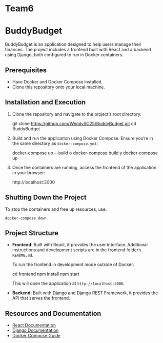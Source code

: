 # Team6

# BuddyBudget

BuddyBudget is an application designed to help users manage their finances. The project includes a frontend built with React and a backend using Django, both configured to run in Docker containers.

## Prerequisites

- Have Docker and Docker Compose installed.
- Clone this repository onto your local machine.

## Installation and Execution

1. Clone the repository and navigate to the project’s root directory:

   git clone https://github.com/WendySC25/BuddyBudget.git
   cd BuddyBudget

2. Build and run the application using Docker Compose. Ensure you’re in the same directory as `docker-compose.yml`:

   docker-compose up --build
   o docker-compose build y docker-compose up

3. Once the containers are running, access the frontend of the application in your browser:

   http://localhost:3000

## Shutting Down the Project

To stop the containers and free up resources, use:

    docker-compose down


## Project Structure

- **Frontend**: Built with React, it provides the user interface. Additional instructions and development scripts are in the frontend folder’s `README.md`.

  To run the frontend in development mode outside of Docker:

  cd frontend
  npm install
  npm start

  This will open the application at `http://localhost:3000`.

- **Backend**: Built with Django and Django REST Framework, it provides the API that serves the frontend. 

## Resources and Documentation

- [React Documentation](https://reactjs.org/docs/getting-started.html)
- [Django Documentation](https://docs.djangoproject.com/en/stable/)
- [Docker Compose Guide](https://docs.docker.com/compose/)

